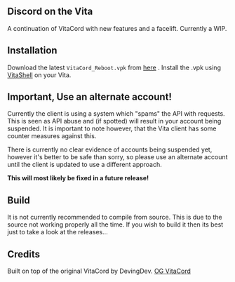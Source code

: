 ## Discord on the Vita
A continuation of VitaCord with new features and a facelift. Currently a WIP.

## Installation
Download the latest ``VitaCord_Reboot.vpk`` from [here](https://github.com/WeegeeDEVELOPER/VitaCord-Reboot/releases) . Install the .vpk using [VitaShell](https://github.com/TheOfficialFloW/VitaShell/releases/) on your Vita.

## Important, Use an alternate account!
Currently the client is using a system which "spams" the API with requests. This is seen as API abuse and (if spotted) will result in your account being suspended. It is important to note however, that the Vita client has some counter measures against this.

There is currently no clear evidence of accounts being suspended yet, however it's better to be safe than sorry, so please use an alternate account until the client is updated to use a different approach.

**This will most likely be fixed in a future release!**

## Build
It is not currently recommended to compile from source. This is due to the source not working properly all the time. If you wish to build it then its best just to take a look at the releases...

## Credits
Built on top of the original VitaCord by DevingDev. [OG VitaCord](https://github.com/devingDev/VitaCord)

